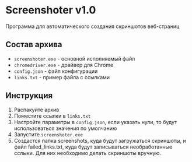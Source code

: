 # Screenshoter v1.0

Программа для автоматического создания скриншотов веб-страниц

## Состав архива
- `screenshoter.exe` - основной исполняемый файл
- `chromedriver.exe` - драйвер для Chrome
- `config.json` - файл конфигурации
- `links.txt` - пример файла с ссылками

## Инструкция
1. Распакуйте архив
2. Поместите ссылки в `links.txt`
3. Настройте параметры в `config.json`, если указать нули, то будут использоваться значения по умолчанию
4. Запустите `screenshoter.exe`
5. Создастся папка screenshots, куда будут загружаться скриншоты, и файл failed_links.txt, куда будут записываться необработанные сслыки. Для них необходимо делать скриншоты вручную.